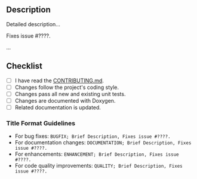 ## Description

Detailed description...

Fixes issue #????.

...

## Checklist

+ [ ] I have read the [CONTRIBUTING.md](https://github.com/oguztoraman/libmagicxx/blob/main/CONTRIBUTING.md).
+ [ ] Changes follow the project's coding style.
+ [ ] Changes pass all new and existing unit tests.
+ [ ] Changes are documented with Doxygen.
+ [ ] Related documentation is updated.

### Title Format Guidelines

+ For bug fixes: `BUGFIX; Brief Description, Fixes issue #????.`
+ For documentation changes: `DOCUMENTATION; Brief Description, Fixes issue #????.`
+ For enhancements: `ENHANCEMENT; Brief Description, Fixes issue #????.`
+ For code quality improvements: `QUALITY; Brief Description, Fixes issue #????.`
